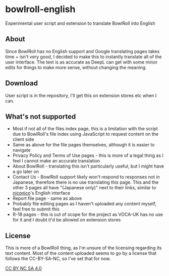 # bowlroll-english
Experimental user script and extension to translate BowlRoll into English

## About
Since BowlRoll has no English support and Google translating pages takes time + isn't very good, I decided to make this to instantly translate all of the user interface. The text is as accurate
as DeepL can get with some minor edits for things to make more sense, without changing the meaning.

## Download
User script is in the repository, I'll get this on extension stores etc when I can.

## What's not supported
* Most if not all of the files index page, this is a limitation with the script due to BowlRoll's file index using JavaScript to request content on the client side
* Same as above for the file pages themselves, although it is easier to navigate
* Privacy Policy and Terms of Use pages - this is more of a legal thing as I feel I cannot make an accurate translation
* About BowlRoll - translating this isn't particularly useful, but I might have a go later on
* Contact Us - BowlRoll support likely won't respond to responses not in Japanese, therefore there is no use translating this page. This and the other 3 pages all have "(Japanese only)" next to their links, 
similar to [niconico](https://nicovideo.jp/)'s English interface
* Report file page - same as above
* Probably file editing pages as I haven't uploaded any content myself, feel free to submit this
* R-18 pages - this is out of scope for the project as VOCA-UK has no use for it and I doubt it'd be allowed on extension stores

## License
This is more of a BowlRoll thing, as I'm unsure of the licensing regarding its text content. Most of the content uploaded seems to go by a license that follows the CC-BY-SA-NC, so I've set that for now.

[CC BY NC SA 4.0](LICENSE)